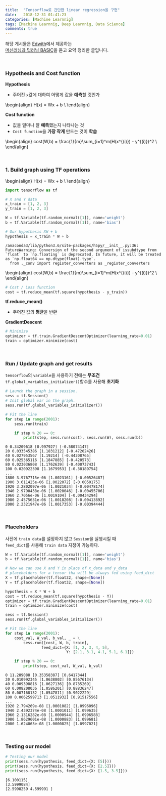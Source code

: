 ```yaml
---
title:  "Tensorflow로 간단한 linear regression을 구현"
date:   2018-12-31 01:41:23
categories: [Machine Learnnig]
tags: [Machine Learnnig, Deep Learnnig, Data Science]
comments: true
---
```


해당 게시물은 [Edwith](https://www.edwith.org)에서 제공하는<br/>
[머신러닝과 딥러닝 BASIC](https://www.edwith.org/others26/joinLectures/9829)을 듣고 요약 정리한 글입니다.

<br/>

### Hypothesis and Cost function
**Hypothesis**
+ 주어진 `x`값에 대하여 어떻게 값을 **예측**할 것인가

\begin{align}
H(x) = Wx + b \\
\end{align}

**Cost function**
+ 값을 얼마나 잘 **예측**했는지 나타나는 것
+ `Cost function`을 **가장 작게** 만드는 것이 **학습**

\begin{align}
cost(W,b) = \frac{1}{m}\sum_{i=1}^m(H(x^{(i)}) - y^{(i)})^2 \\
\end{align}

<br/>

### 1. Build graph using TF operations

\begin{align}
H(x) = Wx + b \\
\end{align}



```python
import tensorflow as tf

# X and Y data
x_train = [1, 2, 3]
y_train = [1, 2, 3]

W = tf.Variable(tf.random_normal([1]), name='weight')
b = tf.Variable(tf.random_normal([1]), name='bias')

# Our hypothesis XW + b
hypothesis = x_train * W + b
```

    /anaconda3/lib/python3.6/site-packages/h5py/__init__.py:36: FutureWarning: Conversion of the second argument of issubdtype from `float` to `np.floating` is deprecated. In future, it will be treated as `np.float64 == np.dtype(float).type`.
      from ._conv import register_converters as _register_converters


\begin{align}
cost(W,b) = \frac{1}{m}\sum_{i=1}^m(H(x^{(i)}) - y^{(i)})^2 \\
\end{align}


```python
# Cost / Loss function
cost = tf.reduce_mean(tf.square(hypothesis - y_train))
```

**tf.reduce_mean()**
+ 주어진 값의 **평균**을 반환

**GradientDescent**


```python
# Minimize
optimizer = tf.train.GradientDescentOptimizer(learning_rate=0.01)
train = optimizer.minimize(cost)
```

<br/>

### Run / Update graph and get results
`tensorflow`의 `variable`을 사용하기 전에는 **무조건**<br/>
`tf.global_variables_initializer()`함수를 사용해 **초기화**


```python
# Launch the graph in a session.
sess = tf.Session()
# Init global var in the graph.
sess.run(tf.global_variables_initializer())

# Fit the line
for step in range(2001):
    sess.run(train)

    if step % 20 == 0:
        print(step, sess.run(cost), sess.run(W), sess.run(b))
```

    0 0.34209618 [0.997927] [-0.58074147]
    20 0.033545386 [1.1831212] [-0.47202426]
    40 0.027953567 [1.19214] [-0.44208765]
    60 0.025365116 [1.1847885] [-0.420573]
    80 0.023036808 [1.1762639] [-0.40073743]
    100 0.020922398 [1.1679953] [-0.38189754]
    ...
    1880 3.9767715e-06 [1.0023161] [-0.00526487]
    1900 3.611425e-06 [1.0022072] [-0.0050175]
    1920 3.2802097e-06 [1.0021034] [-0.00478174]
    1940 2.9790438e-06 [1.0020046] [-0.00455706]
    1960 2.7056e-06 [1.0019104] [-0.00434294]
    1980 2.4575631e-06 [1.0018208] [-0.00413892]
    2000 2.2321947e-06 [1.0017353] [-0.00394444]


<br/>

### Placeholders
사전에 `train data`를 설정하지 않고 `Session`을 실행시킬 때<br/>
`feed_dict`를 사용해 `train data` 지정이 가능하다.


```python
W = tf.Variable(tf.random_normal([1]), name='weight')
b = tf.Variable(tf.random_normal([1]), name='bias')

# Now we can use X and Y in place of x_data and y_data
# placeholders for a tensor tha will be always fed using feed_dict
X = tf.placeholder(tf.float32, shape=[None])
Y = tf.placeholder(tf.float32, shape=[None])

hypothesis = X * W + b
cost = tf.reduce_mean(tf.square(hypothesis - Y))
optimizer = tf.train.GradientDescentOptimizer(learning_rate=0.01)
train = optimizer.minimize(cost)

sess = tf.Session()
sess.run(tf.global_variables_initializer())

# Fit the line
for step in range(2001):
    cost_val, W_val, b_val, _ = \
        sess.run([cost, W, b, train],
                feed_dict={X: [1, 2, 3, 4, 5],
                           Y: [2.1, 3.1, 4.1, 5.1, 6.1]})

    if step % 20 == 0:
        print(step, cost_val, W_val, b_val)
```

    0 11.289088 [0.35358387] [0.6417344]
    20 0.010992345 [1.0638802] [0.85676134]
    40 0.009398816 [1.0627136] [0.8735269]
    60 0.008208036 [1.0586201] [0.88836247]
    80 0.007168132 [1.0547811] [0.9022229]
    100 0.0062599713 [1.0511932] [0.91517556]
    ...
    1920 2.794269e-08 [1.0001082] [1.0996096]
    1940 2.4392374e-08 [1.0001011] [1.099635]
    1960 2.1316282e-08 [1.0000944] [1.0996588]
    1980 1.8629601e-08 [1.0000883] [1.099681]
    2000 1.624063e-08 [1.0000825] [1.0997021]


<br/>

### Testing our model


```python
# Testing our model
print(sess.run(hypothesis, feed_dict={X: [5]}))
print(sess.run(hypothesis, feed_dict={X: [2.5]}))
print(sess.run(hypothesis, feed_dict={X: [1.5, 3.5]}))
```

    [6.100115]
    [3.5999084]
    [2.5998259 4.599991 ]
